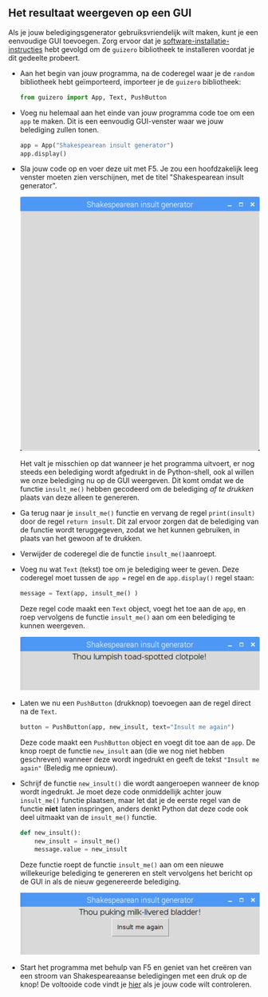 ## Het resultaat weergeven op een GUI

Als je jouw beledigingsgenerator gebruiksvriendelijk wilt maken, kunt je een eenvoudige GUI toevoegen. Zorg ervoor dat je [software-installatie-instructies](https://learning-admin.raspberrypi.org/nl-NL/projects/shakespearean-insult-generator/what-you-will-need) hebt gevolgd om de `guizero` bibliotheek te installeren voordat je dit gedeelte probeert.

- Aan het begin van jouw programma, na de coderegel waar je de `random` bibliotheek hebt geïmporteerd, importeer je de `guizero` bibliotheek:

  ```python
  from guizero import App, Text, PushButton
  ```

- Voeg nu helemaal aan het einde van jouw programma code toe om een `app` te maken. Dit is een eenvoudig GUI-venster waar we jouw belediging zullen tonen.

  ```python
  app = App("Shakespearean insult generator")
  app.display()
  ```

- Sla jouw code op en voer deze uit met F5. Je zou een hoofdzakelijk leeg venster moeten zien verschijnen, met de titel "Shakespearean insult generator".

  ![Leeg app-venster](images/app-window.png)

  Het valt je misschien op dat wanneer je het programma uitvoert, er nog steeds een belediging wordt afgedrukt in de Python-shell, ook al willen we onze belediging nu op de GUI weergeven. Dit komt omdat we de functie `insult_me()` hebben gecodeerd om de belediging *af te drukken* plaats van deze alleen te genereren.

- Ga terug naar je `insult_me()` functie en vervang de regel `print(insult)` door de regel `return insult`. Dit zal ervoor zorgen dat de belediging van de functie wordt teruggegeven, zodat we het kunnen gebruiken, in plaats van het gewoon af te drukken.

- Verwijder de coderegel die de functie `insult_me()`aanroept.

- Voeg nu wat `Text` (tekst) toe om je belediging weer te geven. Deze coderegel moet tussen de `app =` regel en de `app.display()` regel staan:

  ```python
  message = Text(app, insult_me() )
  ```

  Deze regel code maakt een `Text` object, voegt het toe aan de `app`, en roep vervolgens de functie `insult_me()` aan om een belediging te kunnen weergeven.

  ![Belediging weergegeven in GUI](images/insult-in-gui.png)

- Laten we nu een `PushButton` (drukknop) toevoegen aan de regel direct na de `Text`.

  ```python
  button = PushButton(app, new_insult, text="Insult me again")
  ```

  Deze code maakt een `PushButton` object en voegt dit toe aan de `app`. De knop roept de functie `new_insult` aan (die we nog niet hebben geschreven) wanneer deze wordt ingedrukt en geeft de tekst `"Insult me again"` (Beledig me opnieuw).

- Schrijf de functie `new_insult()` die wordt aangeroepen wanneer de knop wordt ingedrukt. Je moet deze code onmiddellijk achter jouw `insult_me()` functie plaatsen, maar let dat je de eerste regel van de functie **niet** laten inspringen, anders denkt Python dat deze code ook deel uitmaakt van de `insult_me()` functie.

    ```python
    def new_insult():
        new_insult = insult_me()
        message.value = new_insult
    ```

  Deze functie roept de functie `insult_me()` aan om een nieuwe willekeurige belediging te genereren en stelt vervolgens het bericht op de GUI in als de nieuw gegenereerde belediging.

  ![Belediging knop](images/insult-me-again.png)

- Start het programma met behulp van F5 en geniet van het creëren van een stroom van Shakespeareaanse beledigingen met een druk op de knop! De voltooide code vindt je [hier](resources/shakespeare.py) als je jouw code wilt controleren.

